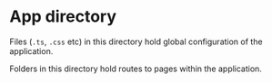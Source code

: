 # App directory

Files (`.ts`, `.css` etc) in this directory hold global configuration of the
application.

Folders in this directory hold routes to pages within the application.
